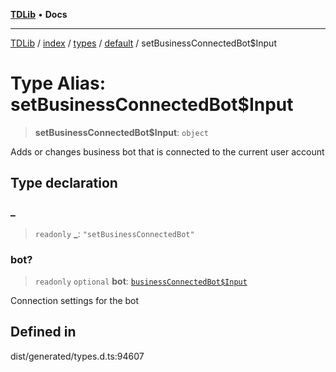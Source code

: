 [**TDLib**](../../../../../../README.md) • **Docs**

***

[TDLib](../../../../../../modules.md) / [index](../../../../../README.md) / [types](../../../README.md) / [default](../README.md) / setBusinessConnectedBot$Input

# Type Alias: setBusinessConnectedBot$Input

> **setBusinessConnectedBot$Input**: `object`

Adds or changes business bot that is connected to the current user account

## Type declaration

### \_

> `readonly` **\_**: `"setBusinessConnectedBot"`

### bot?

> `readonly` `optional` **bot**: [`businessConnectedBot$Input`](businessConnectedBot$Input-1.md)

Connection settings for the bot

## Defined in

dist/generated/types.d.ts:94607
